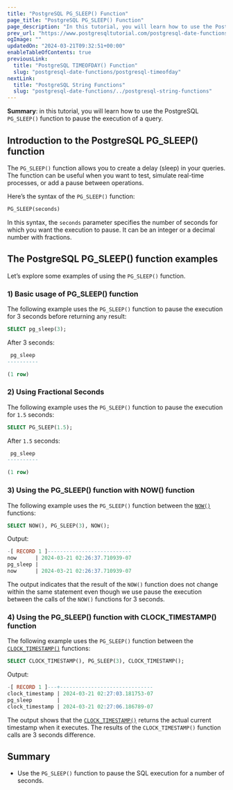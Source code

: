 ```yaml
---
title: "PostgreSQL PG_SLEEP() Function"
page_title: "PostgreSQL PG_SLEEP() Function"
page_description: "In this tutorial, you will learn how to use the PostgreSQL PG_SLEEP() function to pause the execution of a query."
prev_url: "https://www.postgresqltutorial.com/postgresql-date-functions/postgresql-pg_sleep/"
ogImage: ""
updatedOn: "2024-03-21T09:32:51+00:00"
enableTableOfContents: true
previousLink: 
  title: "PostgreSQL TIMEOFDAY() Function"
  slug: "postgresql-date-functions/postgresql-timeofday"
nextLink: 
  title: "PostgreSQL String Functions"
  slug: "postgresql-date-functions/../postgresql-string-functions"
---
```





**Summary**: in this tutorial, you will learn how to use the PostgreSQL `PG_SLEEP()` function to pause the execution of a query.


## Introduction to the PostgreSQL PG\_SLEEP() function

The `PG_SLEEP()` function allows you to create a delay (sleep) in your queries. The function can be useful when you want to test, simulate real\-time processes, or add a pause between operations.

Here’s the syntax of the `PG_SLEEP()` function:


```sql
PG_SLEEP(seconds)
```
In this syntax, the `seconds` parameter specifies the number of seconds for which you want the execution to pause. It can be an integer or a decimal number with fractions.


## The PostgreSQL PG\_SLEEP() function examples

Let’s explore some examples of using the `PG_SLEEP()` function.


### 1\) Basic usage of PG\_SLEEP() function

The following example uses the `PG_SLEEP()` function to pause the execution for 3 seconds before returning any result:


```sql
SELECT pg_sleep(3);
```
After 3 seconds:


```sql
 pg_sleep
----------

(1 row)
```

### 2\) Using Fractional Seconds

The following example uses the `PG_SLEEP()` function to pause the execution for `1.5` seconds:


```sql
SELECT PG_SLEEP(1.5);
```
After `1.5` seconds:


```sql
 pg_sleep
----------

(1 row)
```

### 3\) Using the PG\_SLEEP() function with NOW() function

The following example uses the `PG_SLEEP()` function between the [`NOW()`](postgresql-now) functions:


```sql
SELECT NOW(), PG_SLEEP(3), NOW();
```
Output:


```sql
-[ RECORD 1 ]---------------------------
now      | 2024-03-21 02:26:37.710939-07
pg_sleep |
now      | 2024-03-21 02:26:37.710939-07
```
The output indicates that the result of the `NOW()` function does not change within the same statement even though we use pause the execution between the calls of the `NOW()` functions for 3 seconds.


### 4\) Using the PG\_SLEEP() function with CLOCK\_TIMESTAMP() function

The following example uses the `PG_SLEEP()` function between the [`CLOCK_TIMESTAMP()`](postgresql-clock_timestamp) functions:


```sql
SELECT CLOCK_TIMESTAMP(), PG_SLEEP(3), CLOCK_TIMESTAMP();
```
Output:


```sql
-[ RECORD 1 ]---+------------------------------
clock_timestamp | 2024-03-21 02:27:03.181753-07
pg_sleep        |
clock_timestamp | 2024-03-21 02:27:06.186789-07
```
The output shows that the [`CLOCK_TIMESTAMP()`](postgresql-clock_timestamp) returns the actual current timestamp when it executes. The results of the `CLOCK_TIMESTAMP()` function calls are 3 seconds difference.


## Summary

* Use the `PG_SLEEP()` function to pause the SQL execution for a number of seconds.

